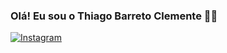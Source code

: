 ### Olá! Eu sou o Thiago Barreto Clemente 👋🏾

[![Instagram](https://img.shields.io/badge/Instagram-%23E4405F.svg?style=for-the-badge&logo=Instagram&logoColor=white)](https://www.instagram.com/thiagobcdev/)
